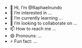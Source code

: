 - 👋 Hi, I’m @Raphaelnundo
- 👀 I’m interested in ...
- 🌱 I’m currently learning ...
- 💞️ I’m looking to collaborate on ...
- 📫 How to reach me ...
- 😄 Pronouns: ...
- ⚡ Fun fact: ...

<!---
Raphaelnundo/Raphaelnundo is a ✨ special ✨ repository because its `README.md` (this file) appears on your GitHub profile.
You can click the Preview link to take a look at your changes.
--->
